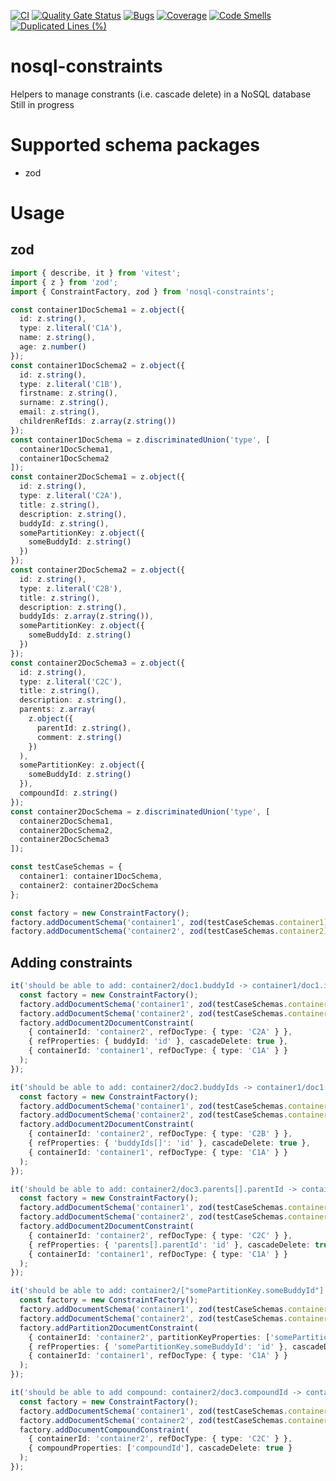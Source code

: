 [![CI](https://github.com/kt-public/nosql-constraints/actions/workflows/ci.yml/badge.svg?branch=main)](https://github.com/kt-public/nosql-constraints/actions/workflows/ci.yml)
[![Quality Gate Status](https://sonarcloud.io/api/project_badges/measure?project=kt-public_nosql-constraints&metric=alert_status)](https://sonarcloud.io/summary/new_code?id=kt-public_nosql-constraints)
[![Bugs](https://sonarcloud.io/api/project_badges/measure?project=kt-public_nosql-constraints&metric=bugs)](https://sonarcloud.io/summary/new_code?id=kt-public_nosql-constraints)
[![Coverage](https://sonarcloud.io/api/project_badges/measure?project=kt-public_nosql-constraints&metric=coverage)](https://sonarcloud.io/summary/new_code?id=kt-public_nosql-constraints)
[![Code Smells](https://sonarcloud.io/api/project_badges/measure?project=kt-public_nosql-constraints&metric=code_smells)](https://sonarcloud.io/summary/new_code?id=kt-public_nosql-constraints)
[![Duplicated Lines (%)](https://sonarcloud.io/api/project_badges/measure?project=kt-public_nosql-constraints&metric=duplicated_lines_density)](https://sonarcloud.io/summary/new_code?id=kt-public_nosql-constraints)

# nosql-constraints

Helpers to manage constrants (i.e. cascade delete) in a NoSQL database
Still in progress

# Supported schema packages

- zod

# Usage

## zod

```ts
import { describe, it } from 'vitest';
import { z } from 'zod';
import { ConstraintFactory, zod } from 'nosql-constraints';

const container1DocSchema1 = z.object({
  id: z.string(),
  type: z.literal('C1A'),
  name: z.string(),
  age: z.number()
});
const container1DocSchema2 = z.object({
  id: z.string(),
  type: z.literal('C1B'),
  firstname: z.string(),
  surname: z.string(),
  email: z.string(),
  childrenRefIds: z.array(z.string())
});
const container1DocSchema = z.discriminatedUnion('type', [
  container1DocSchema1,
  container1DocSchema2
]);
const container2DocSchema1 = z.object({
  id: z.string(),
  type: z.literal('C2A'),
  title: z.string(),
  description: z.string(),
  buddyId: z.string(),
  somePartitionKey: z.object({
    someBuddyId: z.string()
  })
});
const container2DocSchema2 = z.object({
  id: z.string(),
  type: z.literal('C2B'),
  title: z.string(),
  description: z.string(),
  buddyIds: z.array(z.string()),
  somePartitionKey: z.object({
    someBuddyId: z.string()
  })
});
const container2DocSchema3 = z.object({
  id: z.string(),
  type: z.literal('C2C'),
  title: z.string(),
  description: z.string(),
  parents: z.array(
    z.object({
      parentId: z.string(),
      comment: z.string()
    })
  ),
  somePartitionKey: z.object({
    someBuddyId: z.string()
  }),
  compoundId: z.string()
});
const container2DocSchema = z.discriminatedUnion('type', [
  container2DocSchema1,
  container2DocSchema2,
  container2DocSchema3
]);

const testCaseSchemas = {
  container1: container1DocSchema,
  container2: container2DocSchema
};

const factory = new ConstraintFactory();
factory.addDocumentSchema('container1', zod(testCaseSchemas.container1));
factory.addDocumentSchema('container2', zod(testCaseSchemas.container2));
```

## Adding constraints

```ts
it('should be able to add: container2/doc1.buddyId -> container1/doc1.id', () => {
  const factory = new ConstraintFactory();
  factory.addDocumentSchema('container1', zod(testCaseSchemas.container1));
  factory.addDocumentSchema('container2', zod(testCaseSchemas.container2));
  factory.addDocument2DocumentConstraint(
    { containerId: 'container2', refDocType: { type: 'C2A' } },
    { refProperties: { buddyId: 'id' }, cascadeDelete: true },
    { containerId: 'container1', refDocType: { type: 'C1A' } }
  );
});

it('should be able to add: container2/doc2.buddyIds -> container1/doc1.id', () => {
  const factory = new ConstraintFactory();
  factory.addDocumentSchema('container1', zod(testCaseSchemas.container1));
  factory.addDocumentSchema('container2', zod(testCaseSchemas.container2));
  factory.addDocument2DocumentConstraint(
    { containerId: 'container2', refDocType: { type: 'C2B' } },
    { refProperties: { 'buddyIds[]': 'id' }, cascadeDelete: true },
    { containerId: 'container1', refDocType: { type: 'C1A' } }
  );
});

it('should be able to add: container2/doc3.parents[].parentId -> container1/doc1.id', () => {
  const factory = new ConstraintFactory();
  factory.addDocumentSchema('container1', zod(testCaseSchemas.container1));
  factory.addDocumentSchema('container2', zod(testCaseSchemas.container2));
  factory.addDocument2DocumentConstraint(
    { containerId: 'container2', refDocType: { type: 'C2C' } },
    { refProperties: { 'parents[].parentId': 'id' }, cascadeDelete: true },
    { containerId: 'container1', refDocType: { type: 'C1A' } }
  );
});

it('should be able to add: container2/["somePartitionKey.someBuddyId"] -> container1/doc1.id', () => {
  const factory = new ConstraintFactory();
  factory.addDocumentSchema('container1', zod(testCaseSchemas.container1));
  factory.addDocumentSchema('container2', zod(testCaseSchemas.container2));
  factory.addPartition2DocumentConstraint(
    { containerId: 'container2', partitionKeyProperties: ['somePartitionKey.someBuddyId'] },
    { refProperties: { 'somePartitionKey.someBuddyId': 'id' }, cascadeDelete: true },
    { containerId: 'container1', refDocType: { type: 'C1A' } }
  );
});

it('should be able to add compound: container2/doc3.compoundId -> container2/doc3.compoundId', () => {
  const factory = new ConstraintFactory();
  factory.addDocumentSchema('container1', zod(testCaseSchemas.container1));
  factory.addDocumentSchema('container2', zod(testCaseSchemas.container2));
  factory.addDocumentCompoundConstraint(
    { containerId: 'container2', refDocType: { type: 'C2C' } },
    { compoundProperties: ['compoundId'], cascadeDelete: true }
  );
});
```
